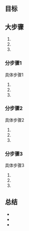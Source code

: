 ## 目标

## 大步骤

1. 
2. 
3. 

### 分步骤1

具体步骤1

1. 
2. 
3. 

### 分步骤2

具体步骤2

1. 
2. 
3. 

### 分步骤3

具体步骤3

1. 
2. 
3. 

## 总结

* 
* 
* 

